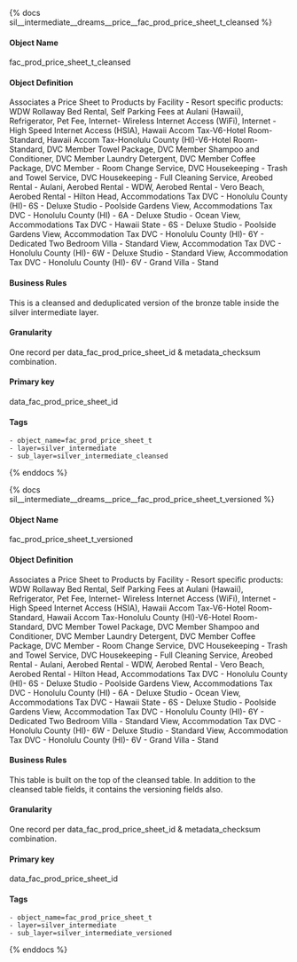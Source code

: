 {% docs sil__intermediate__dreams__price__fac_prod_price_sheet_t_cleansed %}

#### Object Name
fac_prod_price_sheet_t_cleansed

#### Object Definition
Associates a Price Sheet to Products by Facility - Resort specific products: WDW Rollaway Bed Rental, Self Parking Fees at Aulani (Hawaii), Refrigerator, Pet Fee, Internet- Wireless Internet Access (WiFi), Internet - High Speed Internet Access (HSIA), Hawaii Accom Tax-V6-Hotel Room-Standard, Hawaii Accom Tax-Honolulu County (HI)-V6-Hotel Room-Standard, DVC Member Towel Package, DVC Member Shampoo and Conditioner, DVC Member Laundry Detergent, DVC Member Coffee Package, DVC Member - Room Change Service, DVC Housekeeping - Trash and Towel Service, DVC Housekeeping - Full Cleaning Service, Areobed Rental - Aulani, Aerobed Rental - WDW, Aerobed Rental - Vero Beach, Aerobed Rental - Hilton Head, Accommodations Tax DVC - Honolulu County (HI)- 6S - Deluxe Studio - Poolside Gardens View, Accommodations Tax DVC - Honolulu County (HI) - 6A - Deluxe Studio - Ocean View, Accommodations Tax DVC - Hawaii State - 6S - Deluxe Studio - Poolside Gardens View, Accommodation Tax DVC - Honolulu County (HI)- 6Y - Dedicated Two Bedroom Villa - Standard View, Accommodation Tax DVC - Honolulu County (HI)- 6W - Deluxe Studio - Standard View, Accommodation Tax DVC - Honolulu County (HI)- 6V - Grand Villa - Stand

#### Business Rules
This is a cleansed and deduplicated version of the bronze table inside the silver intermediate layer.

#### Granularity
One record per data_fac_prod_price_sheet_id & metadata_checksum combination.

#### Primary key
data_fac_prod_price_sheet_id

#### Tags
    - object_name=fac_prod_price_sheet_t
    - layer=silver_intermediate
    - sub_layer=silver_intermediate_cleansed

{% enddocs %}

{% docs sil__intermediate__dreams__price__fac_prod_price_sheet_t_versioned %}

#### Object Name
fac_prod_price_sheet_t_versioned

#### Object Definition
Associates a Price Sheet to Products by Facility - Resort specific products: WDW Rollaway Bed Rental, Self Parking Fees at Aulani (Hawaii), Refrigerator, Pet Fee, Internet- Wireless Internet Access (WiFi), Internet - High Speed Internet Access (HSIA), Hawaii Accom Tax-V6-Hotel Room-Standard, Hawaii Accom Tax-Honolulu County (HI)-V6-Hotel Room-Standard, DVC Member Towel Package, DVC Member Shampoo and Conditioner, DVC Member Laundry Detergent, DVC Member Coffee Package, DVC Member - Room Change Service, DVC Housekeeping - Trash and Towel Service, DVC Housekeeping - Full Cleaning Service, Areobed Rental - Aulani, Aerobed Rental - WDW, Aerobed Rental - Vero Beach, Aerobed Rental - Hilton Head, Accommodations Tax DVC - Honolulu County (HI)- 6S - Deluxe Studio - Poolside Gardens View, Accommodations Tax DVC - Honolulu County (HI) - 6A - Deluxe Studio - Ocean View, Accommodations Tax DVC - Hawaii State - 6S - Deluxe Studio - Poolside Gardens View, Accommodation Tax DVC - Honolulu County (HI)- 6Y - Dedicated Two Bedroom Villa - Standard View, Accommodation Tax DVC - Honolulu County (HI)- 6W - Deluxe Studio - Standard View, Accommodation Tax DVC - Honolulu County (HI)- 6V - Grand Villa - Stand

#### Business Rules
This table is built on the top of the cleansed table. In addition to the cleansed table fields, it contains the versioning fields also.

#### Granularity
One record per data_fac_prod_price_sheet_id & metadata_checksum combination.

#### Primary key
data_fac_prod_price_sheet_id

#### Tags
    - object_name=fac_prod_price_sheet_t
    - layer=silver_intermediate
    - sub_layer=silver_intermediate_versioned

{% enddocs %}